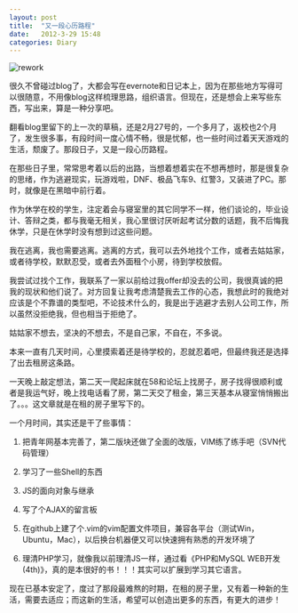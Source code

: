```yaml
---
layout: post
title:  "又一段心历路程"
date:   2012-3-29 15:48
categories: Diary
---
```


![rework](http://farm8.staticflickr.com/7202/7026103647_21fd2ec886_z.jpg)

很久不曾碰过blog了，大都会写在evernote和日记本上，因为在那些地方写得可以很随意，不用像blog这样梳理思路，组织语言。但现在，还是想会上来写些东西，写出来，算是一种分享吧。

翻看blog里留下的上一次的草稿，还是2月27号的，一个多月了，返校也2个月了，发生很多事，有段时间一度心情不畅，很是忧郁，也一些时间过着天天游戏的生活，颓废了。那段日子，又是一段心历路程。

在那些日子里，常常思考着以后的出路，当想着想着实在不想再想时，那是很复杂的思绪，作为逃避现实，玩游戏啦，DNF、极品飞车9、红警3，又装进了PC。那时，就像是在黑暗中前行着。

作为休学在校的学生，注定着会与寝室里的其它同学不一样，他们谈论的，毕业设计、答辩之类，都与我毫无相关，我心里很讨厌听起考试分数的话题，我不后悔我休学，只是在休学时没有想到过这些问题。

我在逃离，我也需要逃离。逃离的方式，我可以去外地找个工作，或者去姑姑家，或者待学校，默默忍受，或者去外面租个小房，待到学校放假。

我尝试过找个工作，我联系了一家以前给过我offer却没去的公司，我很真诚的把我的现状和他们说了。对方回复让我考虑清楚我去工作的心态，我想此时的我绝对应该是个不靠谱的类型吧，不论技术什么的，我是出于逃避才去别人公司工作，所以虽然没拒绝我，但也相当于拒绝了。

姑姑家不想去，坚决的不想去，不是自己家，不自在，不多说。

本来一直有几天时间，心里摸索着还是待学校的，忍就忍着吧，但最终我还是选择了出去租房这条路。

一天晚上敲定想法，第二天一爬起床就在58和论坛上找房子，房子找得很顺利或者是我运气好，晚上找电话看了房，第二天交了租金，第三天基本从寝室悄悄搬出了。。。这文章就是在租的房子里写下的。

一个月时间，其实还是干了些事情：

1.  把青年网基本完善了，第二版块还做了全面的改版，VIM练了练手吧（SVN代码管理）

2.  学习了一些Shell的东西

3.  JS的面向对象与继承

4.  写了个AJAX的留言板

5.  在github上建了个.vim的vim配置文件项目，兼容各平台（测试Win，Ubuntu，Mac），以后换台机器便又可以快速拥有熟悉的开发环境了

6.  理清PHP学习，就像我以前理清JS一样，通过看《PHP和MySQL WEB开发(4th)》，真的是本很好的书！！！其实可以扩展到学习其它语言。

现在已基本安定了，度过了那段最难熬的时期，在租的房子里，又有着一种新的生活，需要去适应；而这新的生活，希望可以创造出更多的东西，有更大的进步！

